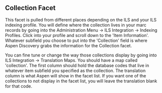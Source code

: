 ## Collection Facet

This facet is pulled from different places depending on the ILS and your ILS indexing profile. You will define where the collection lives in your marc records by going into the Administration Menu -> ILS Integration -> Indexing Profiles. Click into your profile and scroll down to the 'Item Information'. Whatever subfield you choose to put into the 'Collection' field is where Aspen Discovery grabs the information for the Collection facet. 

You can fine tune or change the way those collections display by going into ILS Integration -> Translation Maps. You should have a map called 'collection'. The first column should hold the database codes that live in whatever item subfield you specified as the collection. The translation column is what Aspen will show in the facet list. If you want one of the collections to not display in the facet list, you will leave the translation blank for that code. 
